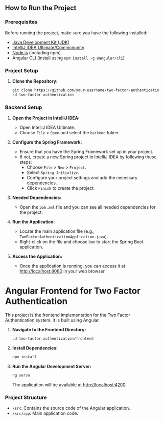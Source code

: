 ## How to Run the Project

### Prerequisites

Before running the project, make sure you have the following installed:

- [Java Development Kit (JDK)](https://www.oracle.com/java/technologies/javase-downloads.html)
- [IntelliJ IDEA Ultimate/Commonunity](https://www.jetbrains.com/idea/download/)
- [Node.js](https://nodejs.org/) (including npm)
- Angular CLI (install using `npm install -g @angular/cli`)


### Project Setup

1. **Clone the Repository:**

    ```bash
    git clone https://github.com/your-username/two-factor-authentication.git
    cd two-factor-authentication
    ```

### Backend Setup


1. **Open the Project in IntelliJ IDEA:**

    - Open IntelliJ IDEA Ultimate.
    - Choose `File` > `Open` and select the `backend` folder.

2. **Configure the Spring Framework:**

    - Ensure that you have the Spring Framework set up in your project.
    - If not, create a new Spring project in IntelliJ IDEA by following these steps:
        - Choose `File` > `New` > `Project`.
        - Select `Spring Initializr`.
        - Configure your project settings and add the necessary dependencies.
        - Click `Finish` to create the project.

3. **Needed Dependencies:**

    - Open the `pom.xml` file and you can see all needed dependencies for the project.
   
4. **Run the Application:**

    - Locate the main application file (e.g., `TwoFactorAuthenticationApplication.java`).
    - Right-click on the file and choose `Run` to start the Spring Boot application.

5. **Access the Application:**

    - Once the application is running, you can access it at [http://localhost:8080](http://localhost:8080) in your web browser.

# Angular Frontend for Two Factor Authentication

This project is the frontend implementation for the Two Factor Authentication system. It is built using Angular.

1. **Navigate to the Frontend Directory:**

    ```bash
    cd two-factor-authentication/frontend
    ```

2. **Install Dependencies:**

    ```bash
    npm install
    ```

3. **Run the Angular Development Server:**

    ```bash
    ng serve
    ```

    The application will be available at [http://localhost:4200](http://localhost:4200).

### Project Structure

- `/src`: Contains the source code of the Angular application.
- `/src/app`: Main application code.